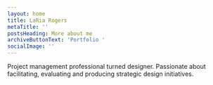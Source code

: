 ```yaml
---
layout: home
title: LaRia Rogers
metaTitle: ''
postsHeading: More about me
archiveButtonText: 'Portfolio '
socialImage: ''
---
```

Project management professional turned designer. Passionate about facilitating, evaluating and producing strategic design initiatives.
